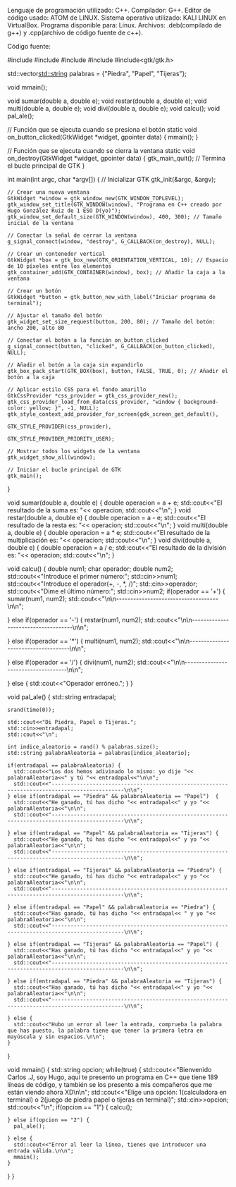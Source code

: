 Lenguaje de programación utilizado: C++.
Compilador: G++.
Editor de código usado: ATOM de LINUX.
Sistema operativo utilizado: KALI LINUX en VirtualBox.
Programa disponible para: Linux.
Archivos: .deb(compilado de g++) y .cpp(archivo de código fuente de c++).

Código fuente: 

#include<iostream>
#include<ctime>
#include<vector>
#include<cstdlib>
#include<gtk/gtk.h>


std::vector<std::string> palabras = {"Piedra", "Papel", "Tijeras"};

void mmain();

void sumar(double a, double e);
void restar(double a, double e);
void multi(double a, double e);
void divi(double a, double e);
void calcu();
void pal_ale();

// Función que se ejecuta cuando se presiona el botón
static void on_button_clicked(GtkWidget *widget, gpointer data) {
  mmain();
}

// Función que se ejecuta cuando se cierra la ventana
static void on_destroy(GtkWidget *widget, gpointer data) {
    gtk_main_quit(); // Termina el bucle principal de GTK
}



int main(int argc, char *argv[]) {
  // Inicializar GTK
    gtk_init(&argc, &argv);

    // Crear una nueva ventana
    GtkWidget *window = gtk_window_new(GTK_WINDOW_TOPLEVEL);
    gtk_window_set_title(GTK_WINDOW(window), "Programa en C++ creado por Hugo González Ruiz de 1 ESO D(yo)");
    gtk_window_set_default_size(GTK_WINDOW(window), 400, 300); // Tamaño inicial de la ventana

    // Conectar la señal de cerrar la ventana
    g_signal_connect(window, "destroy", G_CALLBACK(on_destroy), NULL);

    // Crear un contenedor vertical
    GtkWidget *box = gtk_box_new(GTK_ORIENTATION_VERTICAL, 10); // Espacio de 10 píxeles entre los elementos
    gtk_container_add(GTK_CONTAINER(window), box); // Añadir la caja a la ventana

    // Crear un botón
    GtkWidget *button = gtk_button_new_with_label("Iniciar programa de terminal");

    // Ajustar el tamaño del botón
    gtk_widget_set_size_request(button, 200, 80); // Tamaño del botón: ancho 200, alto 80

    // Conectar el botón a la función on_button_clicked
    g_signal_connect(button, "clicked", G_CALLBACK(on_button_clicked), NULL);

    // Añadir el botón a la caja sin expandirlo
    gtk_box_pack_start(GTK_BOX(box), button, FALSE, TRUE, 0); // Añadir el botón a la caja

    // Aplicar estilo CSS para el fondo amarillo
    GtkCssProvider *css_provider = gtk_css_provider_new();
    gtk_css_provider_load_from_data(css_provider, "window { background-color: yellow; }", -1, NULL);
    gtk_style_context_add_provider_for_screen(gdk_screen_get_default(),
                                              GTK_STYLE_PROVIDER(css_provider),
                                              GTK_STYLE_PROVIDER_PRIORITY_USER);

    // Mostrar todos los widgets de la ventana
    gtk_widget_show_all(window);

    // Iniciar el bucle principal de GTK
    gtk_main();

}

void sumar(double a, double e) {
  double operacion = a + e;
  std::cout<<"El resultado de la suma es: "<< operacion;
  std::cout<<"\n";
}
void restar(double a, double e) {
  double operacion = a - e;
  std::cout<<"El resultado de la resta es: "<< operacion;
  std::cout<<"\n";
}
void multi(double a, double e) {
  double operacion = a * e;
  std::cout<<"El resultado de la multiplicación es: "<< operacion;
  std::cout<<"\n";
}
void divi(double a, double e) {
  double operacion = a / e;
  std::cout<<"El resultado de la división es: "<< operacion;
  std::cout<<"\n";
}

void calcu() {
  double num1;
  char operador;
  double num2;
  std::cout<<"Introduce el primer número:";
  std::cin>>num1;
  std::cout<<"Introduce el operador(+, -, *, /)";
  std::cin>>operador;
  std::cout<<"Dime el último número:";
  std::cin>>num2;
  if(operador == '+') {
    sumar(num1, num2);
    std::cout<<"\n\n------------------------------------\n\n";

  } else if(operador == '-') {
    restar(num1, num2);
    std::cout<<"\n\n------------------------------------\n\n";

  } else if(operador == '*') {
    multi(num1, num2);
    std::cout<<"\n\n------------------------------------\n\n";

  } else if(operador == '/') {
    divi(num1, num2);
    std::cout<<"\n\n------------------------------------\n\n";

  } else {
    std::cout<<"Operador erróneo.";
  }
}

void pal_ale() {
    std::string entradapal;

    srand(time(0));

    std::cout<<"Di Piedra, Papel o Tijeras.";
    std::cin>>entradapal;
    std::cout<<"\n";

    int indice_aleatorio = rand() % palabras.size();
    std::string palabraAleatoria = palabras[indice_aleatorio];

    if(entradapal == palabraAleatoria) {
      std::cout<<"Los dos hemos adivinado lo mismo: yo dije "<< palabraAleatoria<<" y tú "<< entradapal<<"\n\n";
      std::cout<<"---------------------------------------------------------------------------------------------\n\n";
    } else if(entradapal == "Piedra" && palabraAleatoria == "Papel")  {
      std::cout<<"He ganado, tú has dicho "<< entradapal<<" y yo "<< palabraAleatoria<<"\n\n";
      std::cout<<"---------------------------------------------------------------------------------------------\n\n";

    } else if(entradapal == "Papel" && palabraAleatoria == "Tijeras") {
      std::cout<<"He ganado, tú has dicho "<< entradapal<<" y yo "<< palabraAleatoria<<"\n\n";
      std::cout<<"---------------------------------------------------------------------------------------------\n\n";

    } else if(entradapal == "Tijeras" && palabraAleatoria == "Piedra") {
      std::cout<<"He ganado, tú has dicho "<< entradapal<<" y yo "<< palabraAleatoria<<"\n\n";
      std::cout<<"---------------------------------------------------------------------------------------------\n\n";

    } else if(entradapal == "Papel" && palabraAleatoria == "Piedra") {
      std::cout<<"Has ganado, tú has dicho "<< entradapal<< " y yo "<< palabraAleatoria<<"\n\n";
      std::cout<<"---------------------------------------------------------------------------------------------\n\n";

    } else if(entradapal == "Tijeras" && palabraAleatoria == "Papel") {
      std::cout<<"Has ganado, tú has dicho "<< entradapal<<" y yo "<< palabraAleatoria<<"\n\n";
      std::cout<<"---------------------------------------------------------------------------------------------\n\n";

    } else if(entradapal == "Piedra" && palabraAleatoria == "Tijeras") {
      std::cout<<"Has ganado, tú has dicho "<< entradapal<<" y yo "<< palabraAleatoria<<"\n\n";
      std::cout<<"---------------------------------------------------------------------------------------------\n\n";

    } else {
      std::cout<<"Hubo un error al leer la entrada, comprueba la palabra que has puesto, la palabra tiene que tener la primera letra en mayúscula y sin espacios.\n\n";
    }
}

void mmain() {
  std::string opcion;
  while(true) {
    std::cout<<"Bienvenido Carlos .J, soy Hugo, aquí te presento un programa en C++ que tiene 189 líneas de código, y también se los presento a mis compañeros que me están viendo ahora XD\n\n";
    std::cout<<"Elige una opción: 1(calculadora en terminal) o 2(juego de piedra papel o tijeras en terminal)";
    std::cin>>opcion;
    std::cout<<"\n";
    if(opcion == "1") {
      calcu();

    } else if(opcion == "2") {
      pal_ale();

    } else {
      std::cout<<"Error al leer la línea, tienes que introducer una entrada válida.\n\n";
      mmain();
    }
  }
}

